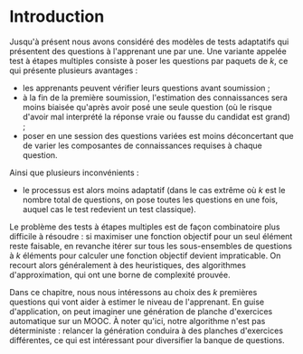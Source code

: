 # Introduction

Jusqu'à présent nous avons considéré des modèles de tests adaptatifs qui présentent des questions à l'apprenant une par une. Une variante appelée test à étapes multiples consiste à poser les questions par paquets de $k$, ce qui présente plusieurs avantages :

- les apprenants peuvent vérifier leurs questions avant soumission ;
- à la fin de la première soumission, l'estimation des connaissances sera moins biaisée qu'après avoir posé une seule question (où le risque d'avoir mal interprété la réponse vraie ou fausse du candidat est grand) ;
- poser en une session des questions variées est moins déconcertant que de varier les composantes de connaissances requises à chaque question.

Ainsi que plusieurs inconvénients :

- le processus est alors moins adaptatif (dans le cas extrême où $k$ est le nombre total de questions, on pose toutes les questions en une fois, auquel cas le test redevient un test classique).

Le problème des tests à étapes multiples est de façon combinatoire plus difficile à résoudre : si maximiser une fonction objectif pour un seul élément reste faisable, en revanche itérer sur tous les sous-ensembles de questions à $k$ éléments pour calculer une fonction objectif devient impraticable. On recourt alors généralement à des heuristiques, des algorithmes d'approximation, qui ont une borne de complexité prouvée.

Dans ce chapitre, nous nous intéressons au choix des $k$ premières questions qui vont aider à estimer le niveau de l'apprenant. En guise d'application, on peut imaginer une génération de planche d'exercices automatique sur un MOOC. À noter qu'ici, notre algorithme n'est pas déterministe : relancer la génération conduira à des planches d'exercices différentes, ce qui est intéressant pour diversifier la banque de questions.

